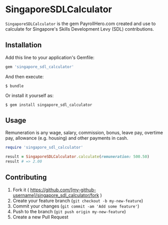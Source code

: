 # SingaporeSDLCalculator

`SingaporeSDLCalculator` is the gem PayrollHero.com created and use to calculate for Singapore's Skills Development Levy (SDL) contributions.

## Installation

Add this line to your application's Gemfile:

```ruby
gem 'singapore_sdl_calculator'
```

And then execute:

    $ bundle

Or install it yourself as:

    $ gem install singapore_sdl_calculator

## Usage

Remuneration is any wage, salary, commission, bonus, leave pay, overtime pay, allowance (e.g. housing) and other payments in cash.

```ruby
require 'singapore_sdl_calculator'

result = SingaporeSDLCalculator.calculate(remuneration: 500.50)
result # => 2.00
```

## Contributing

1. Fork it ( https://github.com/[my-github-username]/singapore_sdl_calculator/fork )
2. Create your feature branch (`git checkout -b my-new-feature`)
3. Commit your changes (`git commit -am 'Add some feature'`)
4. Push to the branch (`git push origin my-new-feature`)
5. Create a new Pull Request

